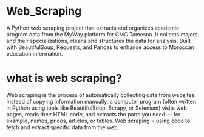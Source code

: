 # Web_Scraping

A Python web scraping project that extracts and organizes academic program data from the MyWay platform for CMC Tamesna. It collects majors and their specializations, cleans and structures the data for analysis. Built with BeautifulSoup, Requests, and Pandas to enhance access to Moroccan education information.

# what is web scraping?

Web scraping is the process of automatically collecting data from websites.
Instead of copying information manually, a computer program (often written in Python using tools like BeautifulSoup, Scrapy, or Selenium) visits web pages, reads their HTML code, and extracts the parts you need — for example, names, prices, articles, or tables.
Web scraping = using code to fetch and extract specific data from the web.


